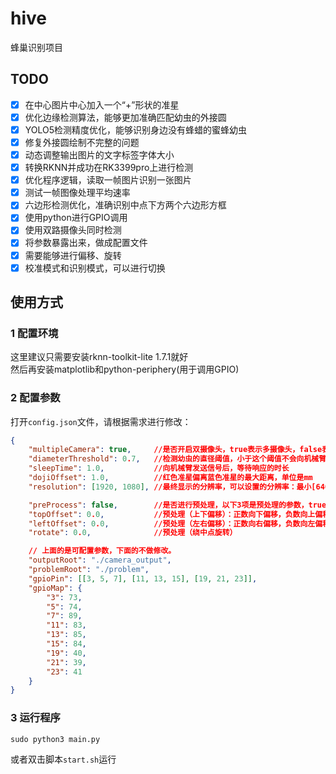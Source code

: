# hive

蜂巢识别项目

## TODO
- [x] 在中心图片中心加入一个“+”形状的准星
- [x] 优化边缘检测算法，能够更加准确匹配幼虫的外接圆
- [x] YOLO5检测精度优化，能够识别身边没有蜂蜡的蜜蜂幼虫
- [x] 修复外接圆绘制不完整的问题
- [x] 动态调整输出图片的文字标签字体大小
- [x] 转换RKNN并成功在RK3399pro上进行检测
- [x] 优化程序逻辑，读取一帧图片识别一张图片
- [x] 测试一帧图像处理平均速率
- [x] 六边形检测优化，准确识别中点下方两个六边形方框
- [x] 使用python进行GPIO调用
- [x] 使用双路摄像头同时检测
- [x] 将参数暴露出来，做成配置文件
- [x] 需要能够进行偏移、旋转
- [x] 校准模式和识别模式，可以进行切换

## 使用方式
### 1 配置环境
这里建议只需要安装rknn-toolkit-lite 1.7.1就好  
然后再安装matplotlib和python-periphery(用于调用GPIO)  

### 2 配置参数
打开`config.json`文件，请根据需求进行修改：  
```json
{
    "multipleCamera": true,     //是否开启双摄像头，true表示多摄像头，false表示单摄像头
    "diameterThreshold": 0.7,   //检测幼虫的直径阈值，小于这个阈值不会向机械臂发送信号，单位是mm
    "sleepTime": 1.0,           //向机械臂发送信号后，等待响应的时长
    "dojiOffset": 1.0,          //红色准星偏离蓝色准星的最大距离，单位是mm
    "resolution": [1920, 1080], //最终显示的分辨率，可以设置的分辨率：最小[640, 360]，最大[2592, 1944]，默认[1920, 1080]

    "preProcess": false,        //是否进行预处理，以下3项是预处理的参数，true是做预处理，false是不做预处理
    "topOffset": 0.0,           //预处理（上下偏移）：正数向下偏移，负数向上偏移
    "leftOffset": 0.0,          //预处理（左右偏移）：正数向右偏移，负数向左偏移
    "rotate": 0.0,              //预处理（绕中点旋转）

    // 上面的是可配置参数，下面的不做修改。
    "outputRoot": "./camera_output",
    "problemRoot": "./problem",
    "gpioPin": [[3, 5, 7], [11, 13, 15], [19, 21, 23]],
    "gpioMap": {
        "3": 73,
        "5": 74,
        "7": 89,
        "11": 83,
        "13": 85,
        "15": 84,
        "19": 40,
        "21": 39,
        "23": 41
    }
}
```

### 3 运行程序
```shell
sudo python3 main.py
```

或者双击脚本`start.sh`运行  
